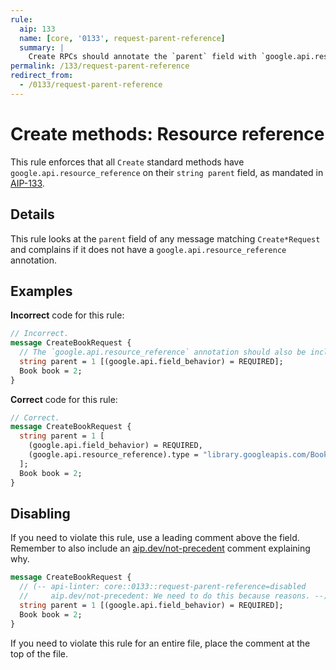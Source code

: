 ```yaml
---
rule:
  aip: 133
  name: [core, '0133', request-parent-reference]
  summary: |
    Create RPCs should annotate the `parent` field with `google.api.resource_reference`.
permalink: /133/request-parent-reference
redirect_from:
  - /0133/request-parent-reference
---
```


# Create methods: Resource reference

This rule enforces that all `Create` standard methods have
`google.api.resource_reference` on their `string parent` field, as mandated in
[AIP-133][].

## Details

This rule looks at the `parent` field of any message matching `Create*Request`
and complains if it does not have a `google.api.resource_reference` annotation.

## Examples

**Incorrect** code for this rule:

```proto
// Incorrect.
message CreateBookRequest {
  // The `google.api.resource_reference` annotation should also be included.
  string parent = 1 [(google.api.field_behavior) = REQUIRED];
  Book book = 2;
}
```

**Correct** code for this rule:

```proto
// Correct.
message CreateBookRequest {
  string parent = 1 [
    (google.api.field_behavior) = REQUIRED,
    (google.api.resource_reference).type = "library.googleapis.com/Book"
  ];
  Book book = 2;
}
```

## Disabling

If you need to violate this rule, use a leading comment above the field.
Remember to also include an [aip.dev/not-precedent][] comment explaining why.

```proto
message CreateBookRequest {
  // (-- api-linter: core::0133::request-parent-reference=disabled
  //     aip.dev/not-precedent: We need to do this because reasons. --)
  string parent = 1 [(google.api.field_behavior) = REQUIRED];
  Book book = 2;
}
```

If you need to violate this rule for an entire file, place the comment at the
top of the file.

[aip-133]: https://aip.dev/133
[aip.dev/not-precedent]: https://aip.dev/not-precedent
